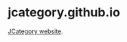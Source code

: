 jcategory.github.io
==============

[JCategory website](http://jcategory.github.com/ "JCategory website").
